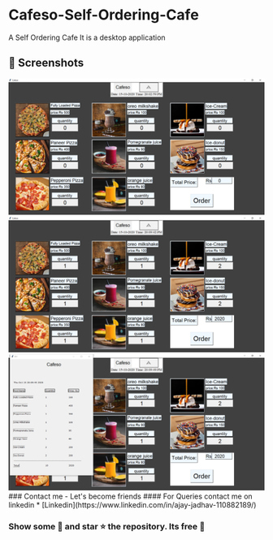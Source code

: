 # Cafeso-Self-Ordering-Cafe
A Self Ordering Cafe
It is a desktop application
## :camera_flash: Screenshots 
<img src="https://github.com/iamAjayJadhav/Cafeso-Self-Ordering-Cafe/blob/main/Cafeso%20Screenshots/Screenshot%201.png"> 
<img src="https://github.com/iamAjayJadhav/Cafeso-Self-Ordering-Cafe/blob/main/Cafeso%20Screenshots/Screenshot%202.png"> 
<img src="https://github.com/iamAjayJadhav/Cafeso-Self-Ordering-Cafe/blob/main/Cafeso%20Screenshots/Screenshot%203.png"> 
### Contact me - Let's become friends
#### For Queries contact me on linkedin
* [Linkedin](https://www.linkedin.com/in/ajay-jadhav-110882189/)

### Show some :sparkling_heart: and star :star: the repository. Its free :pray:
